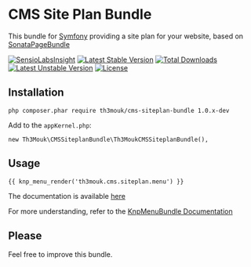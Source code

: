 CMS Site Plan Bundle
====================

This bundle for [Symfony](http://symfony.com/) providing a site plan for your website, based on [SonataPageBundle](https://github.com/sonata-project/SonataPageBundle)

[![SensioLabsInsight](https://insight.sensiolabs.com/projects/36d9ec0e-e8a0-4fab-b077-2ba1b4f85019/mini.png)](https://insight.sensiolabs.com/projects/36d9ec0e-e8a0-4fab-b077-2ba1b4f85019) [![Latest Stable Version](https://poser.pugx.org/th3mouk/cms-siteplan-bundle/v/stable)](https://packagist.org/packages/th3mouk/cms-siteplan-bundle) [![Total Downloads](https://poser.pugx.org/th3mouk/cms-siteplan-bundle/downloads)](https://packagist.org/packages/th3mouk/cms-siteplan-bundle) [![Latest Unstable Version](https://poser.pugx.org/th3mouk/cms-siteplan-bundle/v/unstable)](https://packagist.org/packages/th3mouk/cms-siteplan-bundle) [![License](https://poser.pugx.org/th3mouk/cms-siteplan-bundle/license)](https://packagist.org/packages/th3mouk/cms-siteplan-bundle)

## Installation

`php composer.phar require th3mouk/cms-siteplan-bundle 1.0.x-dev`

Add to the `appKernel.php`:

```
new Th3Mouk\CMSSiteplanBundle\Th3MoukCMSSiteplanBundle(),
```

## Usage

```
{{ knp_menu_render('th3mouk.cms.siteplan.menu') }}
```

The documentation is available [here](/Resources/doc/index.md)

For more understanding, refer to the [KnpMenuBundle Documentation](http://symfony.com/doc/current/bundles/KnpMenuBundle/index.html)

## Please

Feel free to improve this bundle.
